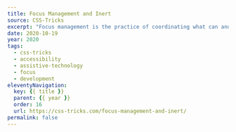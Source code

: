 ```yaml
---
title: Focus Management and Inert
source: CSS-Tricks
excerpt: "Focus management is the practice of coordinating what can and cannot receive focus events. It is one of the trickier things to do in front-end development, but it is important for making websites and web apps accessible"
date: 2020-10-19
year: 2020
tags:
  - css-tricks
  - accessibility
  - assistive-technology
  - focus
  - development
eleventyNavigation:
  key: {{ title }}
  parent: {{ year }}
  order: 16
  url: https://css-tricks.com/focus-management-and-inert/
permalink: false
---
```

